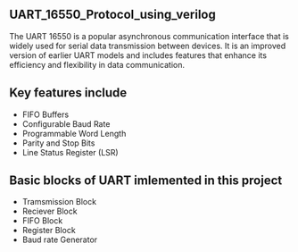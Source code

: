 ## UART_16550_Protocol_using_verilog
The UART 16550 is a popular asynchronous communication interface that is widely used for serial data transmission between devices. It is an improved version of earlier UART models and includes features that enhance its efficiency and flexibility in data communication.


## Key features include
* FIFO Buffers
* Configurable Baud Rate
* Programmable Word Length
* Parity and Stop Bits
* Line Status Register (LSR)

## Basic blocks of UART imlemented in this project
* Tramsmission Block 
* Reciever Block
* FIFO Block
* Register Block
* Baud rate Generator
 
